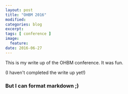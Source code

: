 ```yaml
---
layout: post
title: "OHBM 2016"
modified:
categories: blog
excerpt:
tags: [ conference ]
image:
  feature:
date: 2016-06-27
---
```


This is my write up of the OHBM conference. It was fun.

(I haven't completed the write up yet!)

### But I can format markdown ;)
